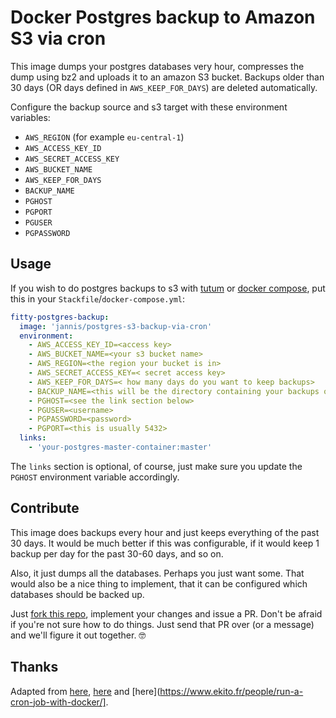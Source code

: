 # Docker Postgres backup to Amazon S3 via cron

This image dumps your postgres databases very hour,
compresses the dump using bz2 and uploads it to an
amazon S3 bucket. Backups older than 30 days (OR days defined in `AWS_KEEP_FOR_DAYS`) are
deleted automatically.

Configure the backup source and s3 target with these environment
variables:

- `AWS_REGION` (for example `eu-central-1`)
- `AWS_ACCESS_KEY_ID`
- `AWS_SECRET_ACCESS_KEY`
- `AWS_BUCKET_NAME`
- `AWS_KEEP_FOR_DAYS`
- `BACKUP_NAME`
- `PGHOST`
- `PGPORT`
- `PGUSER`
- `PGPASSWORD`


## Usage

If you wish to do postgres backups to s3 with [tutum](http://tutum.co)
or [docker compose](https://docs.docker.com/compose/), put this in your
`Stackfile`/`docker-compose.yml`:

```yaml
fitty-postgres-backup:
  image: 'jannis/postgres-s3-backup-via-cron'
  environment:
    - AWS_ACCESS_KEY_ID=<access key>
    - AWS_BUCKET_NAME=<your s3 bucket name>
    - AWS_REGION=<the region your bucket is in>
    - AWS_SECRET_ACCESS_KEY=< secret access key>
    - AWS_KEEP_FOR_DAYS=< how many days do you want to keep backups>
    - BACKUP_NAME=<this will be the directory containing your backups on s3>
    - PGHOST=<see the link section below>
    - PGUSER=<username>
    - PGPASSWORD=<password>
    - PGPORT=<this is usually 5432>
  links:
    - 'your-postgres-master-container:master'
```

The `links` section is optional, of course, just make sure you update the
`PGHOST` environment variable accordingly.


## Contribute

This image does backups every hour and just keeps everything of the past 30
days. It would be much better if this was configurable, if it would keep
1 backup per day for the past 30-60 days, and so on.

Also, it just dumps all the databases. Perhaps you just want some. That would
also be a nice thing to implement, that it can be configured which databases
should be backed up.

Just [fork this repo](https://help.github.com/articles/fork-a-repo/), implement
your changes and issue a PR. Don't be afraid if you're not sure how to do
things. Just send that PR over (or a message) and we'll figure it out together. 🤓


## Thanks

Adapted from [here](https://blog.danivovich.com/2015/07/23/postgres-backups-to-s3-with-docker-and-systemd/), [here](http://blog.oestrich.org/2015/01/pg-to-s3-backup-script/) and [here](https://www.ekito.fr/people/run-a-cron-job-with-docker/].
